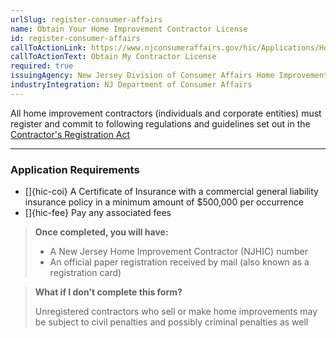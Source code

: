 ```yaml
---
urlSlug: register-consumer-affairs
name: Obtain Your Home Improvement Contractor License
id: register-consumer-affairs
callToActionLink: https://www.njconsumeraffairs.gov/hic/Applications/Home-Improvement-Contractor-Application-for-Initial-Registration.pdf
callToActionText: Obtain My Contractor License
required: true
issuingAgency: New Jersey Division of Consumer Affairs Home Improvement Unit
industryIntegration: NJ Department of Consumer Affairs
---
```

All home improvement contractors (individuals and corporate entities) must register and commit to following regulations and guidelines set out in the [Contractor's Registration Act](https://www.njconsumeraffairs.gov/hic/Applications/Home-Improvement-Contractor-Application-for-Initial-Registration.pdf)

---
### Application Requirements

- []{hic-coi} A Certificate of Insurance with a commercial general liability insurance policy in a minimum amount of $500,000 per occurrence
- []{hic-fee} Pay any associated fees

>**Once completed, you will have:**
>
>- A New Jersey Home Improvement Contractor (NJHIC) number
>- An official paper registration received by mail (also known as a registration card)

>**What if I don't complete this form?**
>
> Unregistered contractors who sell or make home improvements may be subject to civil penalties and possibly criminal penalties as well 
